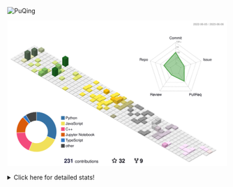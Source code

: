 ![PuQing](https://user-images.githubusercontent.com/27223114/171565019-9a56fae6-b08b-421f-99db-7e830da42371.png)

![](./profile-3d-contrib/profile-season-animate.svg)

<details>
<summary>Click here for detailed stats!</summary>

<!--START_SECTION:waka-->
![Lines of code](https://img.shields.io/badge/From%20Hello%20World%20I%27ve%20Written-703.3%20thousand%20lines%20of%20code-blue)

**🐱 My GitHub Data** 

> 📦 247.0 kB Used in GitHub's Storage 
 > 
> 🏆 78 Contributions in the Year 2023
 > 
> 🚫 Not Opted to Hire
 > 
> 📜 26 Public Repositories 
 > 
> 🔑 28 Private Repositories 
 > 
**I'm an Early 🐤** 

```text
🌞 Morning                248 commits         █████░░░░░░░░░░░░░░░░░░░░   18.01 % 
🌆 Daytime                683 commits         ████████████░░░░░░░░░░░░░   49.60 % 
🌃 Evening                198 commits         ████░░░░░░░░░░░░░░░░░░░░░   14.38 % 
🌙 Night                  248 commits         █████░░░░░░░░░░░░░░░░░░░░   18.01 % 
```


📊 **This Week I Spent My Time On** 

```text
💬 Programming Languages: 
C++                      24 hrs 43 mins      █████████████████████░░░░   84.31 % 
Python                   1 hr 24 mins        █░░░░░░░░░░░░░░░░░░░░░░░░   04.83 % 
C                        1 hr 12 mins        █░░░░░░░░░░░░░░░░░░░░░░░░   04.12 % 
Other                    52 mins             █░░░░░░░░░░░░░░░░░░░░░░░░   02.98 % 
Lua                      19 mins             ░░░░░░░░░░░░░░░░░░░░░░░░░   01.09 % 

🔥 Editors: 
VS Code                  29 hrs 19 mins      █████████████████████████   100.00 % 

💻 Operating System: 
WSL                      28 hrs 8 mins       ████████████████████████░   96.00 % 
Windows                  1 hr 10 mins        █░░░░░░░░░░░░░░░░░░░░░░░░   04.00 % 
```


<!--END_SECTION:waka-->
</details>
